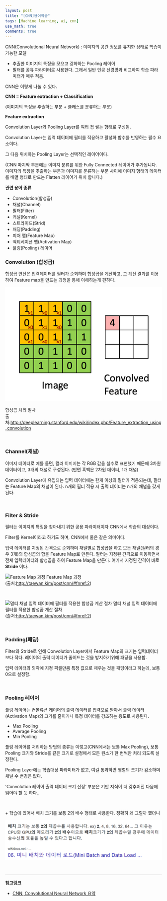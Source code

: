 ```yaml
---
layout: post
title: "[CNN]용어학습"
tags: [Machine learning, ai, cnn]
use_math: true
comments: true
---
```


CNN(Convolutional Neural Network) : 이미지의 공간 정보를 유지한 상태로 학습이 가능한 모델

- 추출한 이미지의 특징을 모으고 강화하는 Pooling 레이어
- 필터를 공유 파라미터로 사용한다. 그래서 일반 인공 신경망과 비교하여 학습 파라미터가 매우 적음.

CNN은 이렇게 나눌 수 있다.

**CNN = Feature extraction + Classification**

(이미지의 특징을 추출하는 부분 + 클래스를 분류하는 부분)

**Feature extraction**

Convolution Layer와 Pooling Layer를 여러 겹 쌓는 형태로 구성됨.

Convolution Layer는 입력 데이터에 필터를 적융하고 활성화 함수를 반영하는 필수 요소이다.

그 다음 위치하는 Pooling Layer는 선택적인 레이어이다.

(CNN 마지막 부분에는 이미지 분류를 위한 Fully Connected 레이어가 추가됩니다. 이미지의 특징을 추출하는 부분과 이미지를 분류하는 부분 사이에 이미지 형태의 데이터를 배열 형태로 만드는 Flatten 레이어가 위치 합니다.)

**관련 용어 종류**

- Convolution(합성곱)
- 채널(Channel)
- 필터(Filter)
- 커널(Kernel)
- 스트라이드(Strid)
- 패딩(Padding)
- 피처 맵(Feature Map)
- 액티베이션 맵(Activation Map)
- 풀링(Pooling) 레이어

### Convolution (합성곱)

합성곱 연산은 입력데이터를 필터가 순회하며 합성곱을 게산하고, 그 계산 결과를 이용하여 Feature map을 만드는 과정을 통해 이해하는게 편하다.

![합성곱 처리 절차](https://github.com/Ting-Kim/Ting-kim.github.io/blob/main/images/20210123_1.gif?raw=true)

합성곱 처리 절차<br>출처:http://deeplearning.stanford.edu/wiki/index.php/Feature_extraction_using_convolution

<br>

### Channel(채널)

이미지 데이터로 예를 들면, 컬러 이미지는 각 RGB 값을 실수로 표현했기 때문에 3차원데이터이고, 3개의 채널로 구성된다. (반면 흑백은 2차원 데이터, 1개 채널)

Convolution Layer에 유입되는 입력 데이터에는 한개 이상의 필터가 적용되는데, 필터는 Feature Map의 채널이 된다. n개의 필터 적용 시 출력 데이터는 n개의 채널을 갖게 된다.

<br>

### Filter & Stride

필터는 이미지의 특징을 찾아내기 위한 공용 파라미터이자 CNN에서 학습의 대상이다.

Filter를 Kernel이라고 하기도 하며, CNN에서 둘은 같은 의미이다.

입력 데이터를 지정된 간격으로 순회하며 채널별로 합성곱을 하고 모든 채널(컬러의 경우 3개)의 합성곱의 합을 Feature Map로 만든다. 필터는 지정된 간격으로 이동하면서 전체 입력데이터와 합성곱을 하여 Feature Map을 만든다. 여기서 지정된 간격이 바로 **Stride** 이다.

![Feature Map 과정](https://taewanmerepo.github.io/2018/01/cnn/filter.jpg)
Feature Map 과정<br>
(출처:http://taewan.kim/post/cnn/#fnref:2)

<br>

![멀티 채널 입력 데이터에 필터를 적용한 합성곱 계산 절차](https://taewanmerepo.github.io/2018/01/cnn/conv2.jpg)
멀티 채널 입력 데이터에 필터를 적용한 합성곱 계산 절차<br> (출처:http://taewan.kim/post/cnn/#fnref:2)

<br>

### Padding(패딩)

Filter와 Stride로 인해 Convolution Layer에서 Feature Map의 크기는 입력데이터보다 작다. 레이어의 출력 데이터가 줄어드는 것을 방지하기위해 패딩을 사용함.

입력 데이터의 외곽에 지정 픽셀만큼 특정 값으로 채우는 것을 패딩이라고 하는데, 보통 0으로 설정함.

<br>

### Pooling 레이어

풀링 레이어는 컨볼류션 레이어의 출력 데이터를 입력으로 받아서 출력 데이터(Activation Map)의 크기를 줄이거나 특정 데이터를 강조하는 용도로 사용된다.

- Max Pooling
- Average Pooling
- Min Pooling

풀링 레이어를 처리하는 방법의 종류는 이렇고(CNN에서는 보통 Max Pooling), 보통 Pooling 크기와 Stride를 같은 크기로 설정해서 모든 원소가 한 번씩만 처리 되도록 설정한다.

Pooling Layer에는 학습대상 파라미터가 없고, 여길 통과하면 행렬의 크기가 감소하며 채널 수 변경은 없다.

'Convolution 레이어 출력 데이터 크기 산정' 부분은 기반 지식이 더 갖추어진 다음에 읽어야 할 듯 하다..

<br>

\+ 학습에 있어서 배치 크기를 보통 2의 배수 형태로 사용한다. 정확히 왜 그럴까 했더니

![구글검색캡쳐](https://github.com/Ting-Kim/Ting-kim.github.io/blob/main/images/20210123_2.png?raw=true)

<br>

---

**참고링크**

- [CNN, Convolutional Neural Network 요약](http://taewan.kim/post/cnn/#fnref:2)
